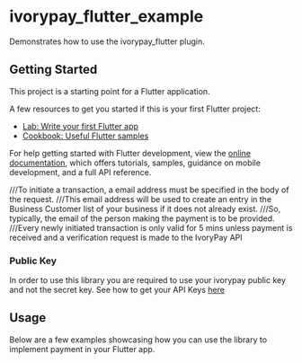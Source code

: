 # ivorypay_flutter_example

Demonstrates how to use the ivorypay_flutter plugin.

## Getting Started

This project is a starting point for a Flutter application.

A few resources to get you started if this is your first Flutter project:

- [Lab: Write your first Flutter app](https://docs.flutter.dev/get-started/codelab)
- [Cookbook: Useful Flutter samples](https://docs.flutter.dev/cookbook)

For help getting started with Flutter development, view the
[online documentation](https://docs.flutter.dev/), which offers tutorials,
samples, guidance on mobile development, and a full API reference.


///To initiate a  transaction, a email address must be specified in the body of the request.
///This email address will be used to create an entry in the Business Customer list of your business if it does not already exist.
///So, typically, the email of the person making the payment is to be provided.
///Every newly initiated transaction is only valid for 5 mins unless payment is received and a verification request is made to the IvoryPay API


### Public Key
In order to use this library you are required to use your ivorypay public key and not the secret key. See how to get your API Keys [here](https://ivory-pay.gitbook.io/ivorypay-api-documentation/authorization/using-your-api-key)


## Usage
Below are a few examples showcasing how you can use the library to implement payment in your Flutter app.
